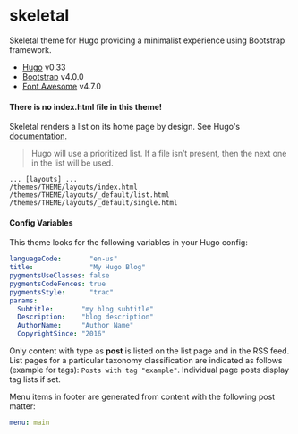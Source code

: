 # skeletal
Skeletal theme for Hugo providing a minimalist experience using Bootstrap framework.

* [Hugo](https://gohugo.io/) v0.33
* [Bootstrap](https://getbootstrap.com/) v4.0.0
* [Font Awesome](http://fontawesome.io/) v4.7.0

#### There is no index.html file in this theme!
Skeletal renders a list on its home page by design. See Hugo's [documentation](https://gohugo.io/templates/lookup-order/).

> Hugo will use a prioritized list. If a file isn’t present, then the next one in the list will be used.

```
... [layouts] ...
/themes/THEME/layouts/index.html
/themes/THEME/layouts/_default/list.html
/themes/THEME/layouts/_default/single.html
```

#### Config Variables
This theme looks for the following variables in your Hugo config:

``` yaml
languageCode:       "en-us"
title:              "My Hugo Blog"
pygmentsUseClasses: false
pygmentsCodeFences: true
pygmentsStyle:      "trac"
params:
  Subtitle:       "my blog subtitle"
  Description:    "blog description"
  AuthorName:     "Author Name"
  CopyrightSince: "2016"
```

Only content with type as **post** is listed on the list page and in the RSS feed. List pages for a particular taxonomy
classification are indicated as follows (example for tags): `Posts with tag "example"`. Individual page posts display
tag lists if set.

Menu items in footer are generated from content with the following post matter:

``` yaml
menu: main
```
